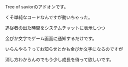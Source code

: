 Tree of saviorのアドオンです。

くそ単純なコードなんですが動いちゃった。

追従者の出た時間をシステムチャットに表示しつつ

金ぴか文字でゲーム画面に通知するだけです。

いらんやろ？ってお知らせとかも金ぴか文字になるのですが

消し方わからんのでもう少し成長を待って欲しいです。
